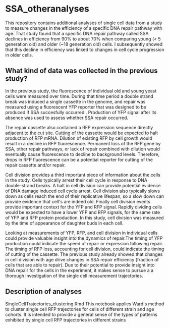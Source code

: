 # SSA_otheranalyses

This repository contains additional analyses of single cell data from a study
to measure changes in the efficiency of a specific DNA repair pathway with age.
That study found that a specific DNA repair pathway called SSA declines in
 efficiency from 90% to about 70% when comparing young (< 5 generation old)
 and older (~18 generation old) cells. I subsequently showed that this decline
 in efficiency was linked to changes in cell cycle progression in older cells.

## What kind of data was collected in the previous study?

In the previous study, the fluorescence of individual old and young yeast cells were measured over time. During that time period a double strand break was induced a single cassette in the genome, and repair was measured using a fluorescent YFP reporter that was designed to be produced if SSA succesfully occurred . Production of YFP signal after its absence was used to assess whether SSA repair occurred.

The repair cassette also contained a RFP expression sequence directly adjacent to the cut site. Cutting of the cassette would be expected to halt production of RFP mRNA. Dilution of existing RFP by cell growth would result in a decline in RFP fluorescence. Permanent loss of the RFP gene by SSA, other repair pathways, or lack of repair combined with dilution would eventually cause fluorescence to decline to background levels. Therefore, drops in RFP fluorescence can be a potential reporter for cutting of the repair cassette and/or repair.

Cell division provides a third important piece of information about the cells in the study. Cells typically arrest their cell cycle in response to DNA double-strand breaks. A halt in cell division can provide potential evidence of DNA damage induced cell cycle arrest. Cell division also typically slows down as cells reach the end of their replicative lifespan, so a slow down can provide evidence that cell's are indeed old.  Finally cell division events provide important context for the YFP and RFP signal. Rapidly dividing cells would be expected to have a lower YFP and RFP signals, for the same rate of YFP and RFP protein production.  In this study, cell division was measured by the time of appearance of daughter buds in each cell.

Looking at measurements of YFP, RFP, and cell division in individual cells could provide valuable insight into the dynamics of repair.The timing of YFP production could indicate the speed of repair or expression following repair. The timing of RFP loss, accounting for cell division, could indicate the timing of cutting of the cassette. The previous study already showed that changes in cell division with age drive changes in SSA repair efficiency (fraction of cells that are able to repair). Due to their potential to provide insight into DNA repair for the cells in the experiment, it makes sense to pursue a a thorough investigation of the single cell measurement trajectories.


## Description of analyses

SingleCellTrajectories_clustering.Rmd
This notebook applies Ward's method to cluster single cell RFP trajectories
for cells of different strain and age cohorts. It is intended to provide
a general sense of the types of patterns exhibited by single cell RFP trajectories in different strains

